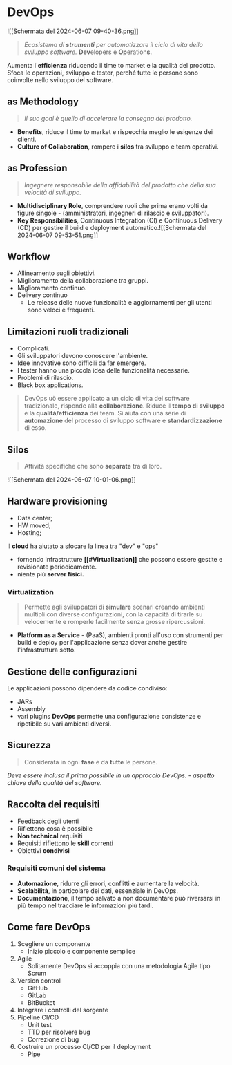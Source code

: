 # DevOps
![[Schermata del 2024-06-07 09-40-36.png]]
> *Ecosistema di **strumenti** per automatizzare il ciclo di vita dello sviluppo software.*
> **Dev**elopers e **Op**eration**s**.

Aumenta l'**efficienza** riducendo il time to market e la qualità del prodotto. Sfoca le operazioni, sviluppo e tester, perché tutte le persone sono coinvolte nello sviluppo del software.
## as Methodology
> *Il suo goal è quello di accelerare la consegna del prodotto.*

- **Benefits**, riduce il time to market e rispecchia meglio le esigenze dei clienti.
- **Culture of Collaboration**, rompere i **silos** tra sviluppo e team operativi.
## as Profession
> *Ingegnere responsabile della affidabilità del prodotto che della sua velocità di sviluppo.*

- **Multidisciplinary Role**, comprendere ruoli che prima erano volti da figure singole - (amministratori, ingegneri di rilascio e sviluppatori).
- **Key Responsibilities**, Continuous Integration (CI) e Continuous Delivery (CD) per gestire il build e deployment automatico.![[Schermata del 2024-06-07 09-53-51.png]]
## Workflow
- Allineamento sugli obiettivi.
- Miglioramento della collaborazione tra gruppi.
- Miglioramento continuo.
- Delivery continuo
	- Le release delle nuove funzionalità e aggiornamenti per gli utenti sono veloci e frequenti.
## Limitazioni ruoli tradizionali
- Complicati.
- Gli sviluppatori devono conoscere l'ambiente.
- Idee innovative sono difficili da far emergere.
- I tester hanno una piccola idea delle funzionalità necessarie.
- Problemi di rilascio.
- Black box applications.

> DevOps uò essere applicato a un ciclo di vita del software tradizionale, risponde alla **collaborazione**. Riduce il **tempo di sviluppo** e la **qualità/efficienza** dei team. Si aiuta con una serie di **automazione** del processo di sviluppo software e **standardizzazione** di esso.

## Silos
> Attività specifiche che sono **separate** tra di loro.

![[Schermata del 2024-06-07 10-01-06.png]]
## Hardware provisioning
- Data center;
- HW moved;
- Hosting;

Il **cloud** ha aiutato a sfocare la linea tra "dev" e "ops"
- fornendo infrastrutture **[[#Virtualization]]** che possono essere gestite e revisionate periodicamente.
- niente più **server fisici.**
### Virtualization
> Permette agli sviluppatori di **simulare** scenari creando ambienti multipli con diverse configurazioni, con la capacità di tirarle su velocemente e romperle facilmente senza grosse ripercussioni.

- **Platform as a Service** - (PaaS), ambienti pronti all'uso con strumenti per build e deploy per l'applicazione senza dover anche gestire l'infrastruttura sotto.
## Gestione delle configurazioni
Le applicazioni possono dipendere da codice condiviso:
- JARs
- Assembly
- vari plugins
**DevOps** permette una configurazione consistenze e ripetibile su vari ambienti diversi.
## Sicurezza
> Considerata in ogni **fase** e da **tutte** le persone.

*Deve essere inclusa il prima possibile in un approccio DevOps. - aspetto chiave della qualità del software.*
## Raccolta dei requisiti
- Feedback degli utenti
- Riflettono cosa è possibile
- **Non technical** requisiti
- Requisiti riflettono le **skill** correnti
- Obiettivi **condivisi**
### Requisiti comuni del sistema
- **Automazione**, ridurre gli errori, conflitti e aumentare la velocità.
- **Scalabilità**, in particolare dei dati, essenziale in DevOps.
- **Documentazione**, il tempo salvato a non documentare può riversarsi in più tempo nel tracciare le informazioni più tardi.
## Come fare DevOps
1. Scegliere un componente
	- Inizio piccolo e componente semplice
2. Agile
	- Solitamente DevOps si accoppia con una metodologia Agile tipo Scrum
3. Version control
	- GitHub
	- GitLab
	- BitBucket
4. Integrare i controlli del sorgente
5. Pipeline CI/CD
	- Unit test
	- TTD per risolvere bug
	- Correzione di bug
6. Costruire un processo CI/CD per il deployment
	- Pipe